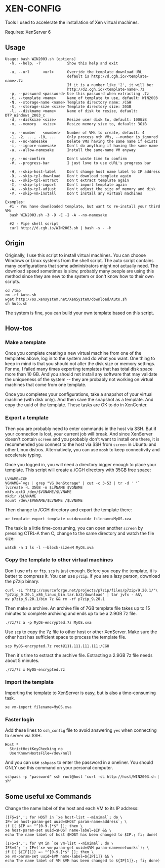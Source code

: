 XEN-CONFIG
==========

Tools I used to accelerate the installation of Xen virtual machines.

Requires: XenServer 6

Usage
-----

```
Usage: bash WIN2003.sh [options]
  -h, --help, -?            Show this help and exit

  -u, --url      <url>      Override the template download URL
                            default is http://d.cgh.io/<template-name>.7z
                            If it is a number like '2', it will be:
                            http://d2.cgh.io/<template-name>.7z
  -p, --password <password> Use this password when extracting .7z
  -t, --template <name>     Name of template to use, default: WIN2003
  -N, --storage-name <name> Template directory name: /CGH
  -S, --storage-size <size> Template directory size: 20GB
  -l, --diskname <name>     Name of disk to resize, default: DTP_Windows_2003_c
  -d, --disksize <size>     Resize user disk to, default: 100GiB
  -m, --memory   <size>     Resize memory size to, default: 3GiB

  -n, --number   <number>   Number of VMs to create, default: 4
  -1, -2, ..., -10, ...     Only process nth VMs, --number is ignored
  -s, --no-namesake         Delete VMs having the same name if exists
  -i, --ignore-namesake     Don't do anything if having the same name
  -a, --allow-namesake      Install the same-name VM anyway

  -y, --no-confirm          Don't waste time to confirm
  -#, --progress-bar        I just love to use cURL's progress bar

  -H, --skip-host-label     Don't change host name label to IP address
  -D, --skip-tpl-download   Don't download template again
  -E, --skip-tpl-extract    Don't extract template again
  -I, --skip-tpl-import     Don't import template again
  -A, --skip-tpl-adjust     Don't adjust the size of memory and disk
  -V, --skip-vm-install     Don't install any virtual machines

Examples:
  #1 - You have downloaded template, but want to re-install your third VM:
  bash WIN2003.sh -3 -D -E -I -A --no-namesake

  #2 - Pipe shell script
  curl http://d.cgh.io/WIN2003.sh | bash -s - -h
```

Origin
------

Originally, I use this script to install virtual machines. You can choose
Windows or Linux systems from the shell script. The auto script contains
many configurations that some administrators might not actually need.
The download speed sometimes is slow, probably many people are using this
method since they are new to the system or don't know how to their own scripts.

```shell
cd /tmp
rm -rf Auto.sh
wget http://os.xensystem.net/XenSystem/download/Auto.sh
sh Auto.sh
```

The system is fine, you can build your own template based on this script.

How-tos
-------

### Make a template

Once you complete creating a new virtual machine from one of the templates
above, log in to the system and do what you want. One thing to keep in mind
is that you should not alter the disk size or memory settings. For me, I
failed many times exporting templates that has total disk space more than
10 GB. And you should not install any software that may validate the uniqueness
of the system -- they are probably not working on virtual machines that come
from one template.

Once you completes your configurations, take a snapshot of your virtual
machine (with disk only). And then save the snapshot as a template. And copy
the uuid of the template. These tasks are OK to do in XenCenter.

### Export a template

Then you are probably need to enter commands in the host via SSH. But if your
connection is lost, your current job will break. And since XenServer doesn't
contain `screen` and you probably don't want to install one there, it is
recommended you connect to the host via SSH from `screen` in Ubuntu and other
Linux distros. Alternatively, you can use `mosh` to keep connectivity and
accelerate typing.

Once you logged in, you will need a directory bigger enough to place your
template. This script will create a /CGH directory with 35GB free space:

```shell
LVNAME=CGH
VGNAME=`vgs | grep "VG_XenStorage" | cut -c 3-53 | tr -d ' '`
lvcreate -L 35GB -n $LVNAME $VGNAME
mkfs.ext3 /dev/$VGNAME/$LVNAME
mkdir /$LVNAME
mount /dev/$VGNAME/$LVNAME /$LVNAME
```

Then change to /CGH directory and export the template there:

```shell
xe template-export template-uuid=<uuid> filename=MyOS.xva
```

The task is a little time-consuming, you can open another `screen` by pressing
CTRL-A then C, change to the same directory and watch the file size:

```shell
watch -n 1 ls -l --block-size=M MyOS.xva
```

### Copy the template to other virtual machines

Don't use `nfs` or `ftp`. `scp` is just enough. Before you copy the template,
it is better to compress it. You can use `p7zip`. If you are a lazy person,
download the p7zip binary:

```shell
curl -sL "http://sourceforge.net/projects/p7zip/files/p7zip/9.20.1/"\
"p7zip_9.20.1_x86_linux_bin.tar.bz2/download" | tar jvfx - &&\
mv p7zip_9.20.1/bin 7z && rm -rf p7zip_9.20.1
```

Then make a archive. An archive file of 7GB template file takes up to 15
minutes to complete archiving and ends up to be a 2.9GB 7z file.

```shell
./7z/7z a -p MyOS-encrypted.7z MyOS.xva
```

Use `scp` to copy the 7z file to other host or other XenServer. Make sure the
other host has sufficient space to process the template file.

```shell
scp MyOS-encrypted.7z root@111.111.111.111:/CGH
```

Then it's time to extract the archive file. Extracting a 2.9GB 7z file needs
about 5 minutes.

```shell
./7z/7z x MyOS-encrypted.7z
```

### Import the template

Importing the template to XenServer is easy, but is also a time-consuming task.

```shell
xe vm-import filename=MyOS.xva
```

### Faster login

Add these lines to `ssh_config` file to avoid answering `yes` when connecting
to server via SSH.

```
Host *
  StrictHostKeyChecking no
  UserKnownHostsFile=/dev/null
```

And you can use `sshpass` to enter the password in a oneliner. You should ONLY
use this command on your personal computer.

```shell
sshpass -p "password" ssh root@host 'curl -sL http://host/WIN2003.sh | sh'
```

Some useful xe Commands
-----------------------

Change the name label of the host and each VM to its IP address:

```shell
(IFS=$','; for HOST in `xe host-list --minimal`; do \
IP=`xe host-param-get uuid=$HOST param-name=address`; \
if [[ $IP =~ "^[0-9.]*$" ]]; then \
xe host-param-set uuid=$HOST name-label=$IP && \
echo The name label of host $HOST has been changed to $IP.; fi; done)

(IFS=$','; for VM in `xe vm-list --minimal`; do \
IFS=$'; '; IP=(`xe vm-param-get uuid=$VM param-name=networks`); \
if [[ ${IP[1]} =~ "^[0-9.]*$" ]]; then \
xe vm-param-set uuid=$VM name-label=${IP[1]} && \
echo The name label of VM $VM has been changed to ${IP[1]}.; fi; done)
```
